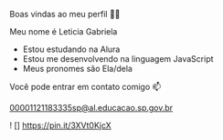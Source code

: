 Boas vindas ao meu perfil 💙💙

Meu nome é Leticia Gabriela

- Estou estudando na Alura
- Estou me desenvolvendo na linguagem JavaScript
- Meus pronomes são Ela/dela

Você pode entrar em contato comigo 📫

00001121183335sp@al.educacao.sp.gov.br

! [] https://pin.it/3XVt0KjcX

